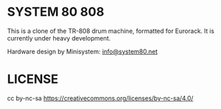 SYSTEM 80 808
======================================

This is a clone of the TR-808 drum machine, formatted for Eurorack. It is currently under heavy development.

Hardware design by Minisystem: info@system80.net


LICENSE
=======
cc by-nc-sa
https://creativecommons.org/licenses/by-nc-sa/4.0/